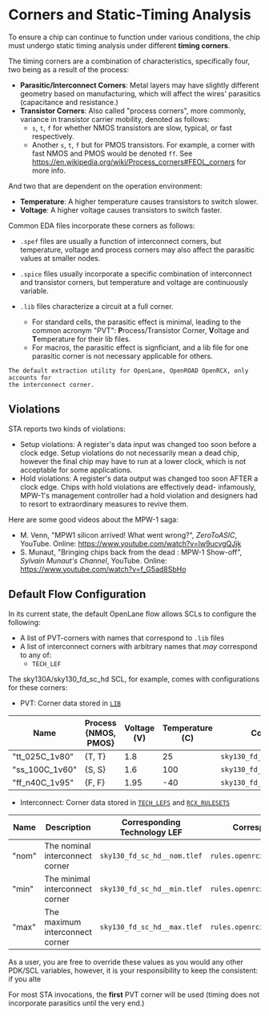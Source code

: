 # Corners and Static-Timing Analysis

To ensure a chip can continue to function under various conditions, the chip
must undergo static timing analysis under different **timing corners**.

The timing corners are a combination of characteristics, specifically four, two
being as a result of the process:

* **Parasitic/Interconnect Corners**: Metal layers may have slightly different
  geometry based on manufacturing, which will affect the wires' parasitics
  (capacitance and resistance.)
* **Transistor Corners**: Also called "process corners", more commonly, variance
  in transistor carrier mobility, denoted as follows:
  * `s`, `t`, `f` for whether NMOS transistors are slow, typical, or fast respectively.
  * Another `s`, `t`, `f` but for PMOS transistors.
  For example, a corner with fast NMOS and PMOS would be denoted `ff`.
  See https://en.wikipedia.org/wiki/Process_corners#FEOL_corners for more info.

And two that are dependent on the operation environment:

* **Temperature**: A higher temperature causes transistors to switch slower.
* **Voltage**: A higher voltage causes transistors to switch faster.

Common EDA files incorporate these corners as follows:

* `.spef` files are usually a function of interconnect corners, but temperature,
  voltage and process corners may also affect the parasitic values at smaller nodes.

* `.spice` files usually incorporate a specific combination of interconnect and transistor corners, but temperature and voltage are continuously variable.

* `.lib` files characterize a circuit at a full corner.
    * For standard cells, the parasitic effect is minimal, leading to the common
      acronym "PVT": **P**rocess/Transistor Corner, **V**oltage and **T**emperature
      for their lib files.
    * For macros, the parasitic effect is signficiant, and a lib file for one
      parasitic corner is not necessary applicable for others. 

```{note}
The default extraction utility for OpenLane, OpenROAD OpenRCX, only accounts for
the interconnect corner.
```

## Violations

STA reports two kinds of violations:
* Setup violations: A register's data input was changed too soon before a clock edge.
  Setup violations do not necessarily mean a dead chip, however the final chip
  may have to run at a lower clock, which is not acceptable for some applications.
* Hold violations: A register's data output was changed too soon AFTER a clock edge.
  Chips with hold violations are effectively dead- infamously, MPW-1's management
  controller had a hold violation and designers had to resort to extraordinary
  measures to revive them.

Here are some good videos about the MPW-1 saga:
  * M. Venn, "MPW1 silicon arrived! What went wrong?", *ZeroToASIC*, YouTube. Online: https://www.youtube.com/watch?v=lw9ucvgQJjk
  * S. Munaut, "Bringing chips back from the dead : MPW-1 Show-off", *Sylvain Munaut's Channel*, YouTube. Online: https://www.youtube.com/watch?v=f_G5ad8SbHo

## Default Flow Configuration
In its current state, the default OpenLane flow allows SCLs to configure the following:

* A list of PVT-corners with names that correspond to `.lib` files
* A list of interconnect corners with arbitrary names that *may* correspond to any of:
  * `TECH_LEF`

The sky130A/sky130_fd_sc_hd SCL, for example, comes with configurations for these corners:

* PVT: Corner data stored in [`LIB`](../reference/pdk_config_vars.md#LIB)

| Name | Process {NMOS, PMOS} | Voltage (V) | Temperature (C) | Corresponding File |
| - | - | - | - | - |
| "tt_025C_1v80" | {T, T} | 1.8 | 25 | `sky130_fd_sc_hd__tt_025C_1v80.lib` |
| "ss_100C_1v60" | {S, S} | 1.6 | 100 | `sky130_fd_sc_hd__ss_100C_1v60.lib` |
| "ff_n40C_1v95" | {F, F} | 1.95 | -40 | `sky130_fd_sc_hd__ff_n40C_1v95.lib` |

* Interconnect: Corner data stored in [`TECH_LEFS`](../reference/pdk_config_vars.md#TECH_LEFS) and [`RCX_RULESETS`](../reference/pdk_config_vars.md#RCX_RULESETS)

| Name | Description | Corresponding Technology LEF | Corresponding Ruleset |
| - | - | - | - | 
| "nom" | The nominal interconnect corner | `sky130_fd_sc_hd__nom.tlef` | `rules.openrcx.sky130A.nom.calibre` |
| "min" | The minimal interconnect corner | `sky130_fd_sc_hd__min.tlef` | `rules.openrcx.sky130A.min.calibre` |
| "max" | The maximum interconnect corner | `sky130_fd_sc_hd__max.tlef` | `rules.openrcx.sky130A.max.calibre` |

As a user, you are free to override these values as you would any other PDK/SCL
variables, however, it is your responsibility to keep the consistent: if you alte

For most STA invocations, the **first** PVT corner will be used (timing does not
incorporate parasitics until the very end.)

<!-- TODO: MCSTA/Macro >
